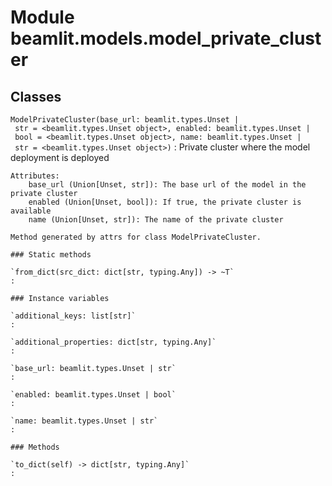 Module beamlit.models.model_private_cluster
===========================================

Classes
-------

`ModelPrivateCluster(base_url: beamlit.types.Unset | str = <beamlit.types.Unset object>, enabled: beamlit.types.Unset | bool = <beamlit.types.Unset object>, name: beamlit.types.Unset | str = <beamlit.types.Unset object>)`
:   Private cluster where the model deployment is deployed
    
    Attributes:
        base_url (Union[Unset, str]): The base url of the model in the private cluster
        enabled (Union[Unset, bool]): If true, the private cluster is available
        name (Union[Unset, str]): The name of the private cluster
    
    Method generated by attrs for class ModelPrivateCluster.

    ### Static methods

    `from_dict(src_dict: dict[str, typing.Any]) ‑> ~T`
    :

    ### Instance variables

    `additional_keys: list[str]`
    :

    `additional_properties: dict[str, typing.Any]`
    :

    `base_url: beamlit.types.Unset | str`
    :

    `enabled: beamlit.types.Unset | bool`
    :

    `name: beamlit.types.Unset | str`
    :

    ### Methods

    `to_dict(self) ‑> dict[str, typing.Any]`
    :